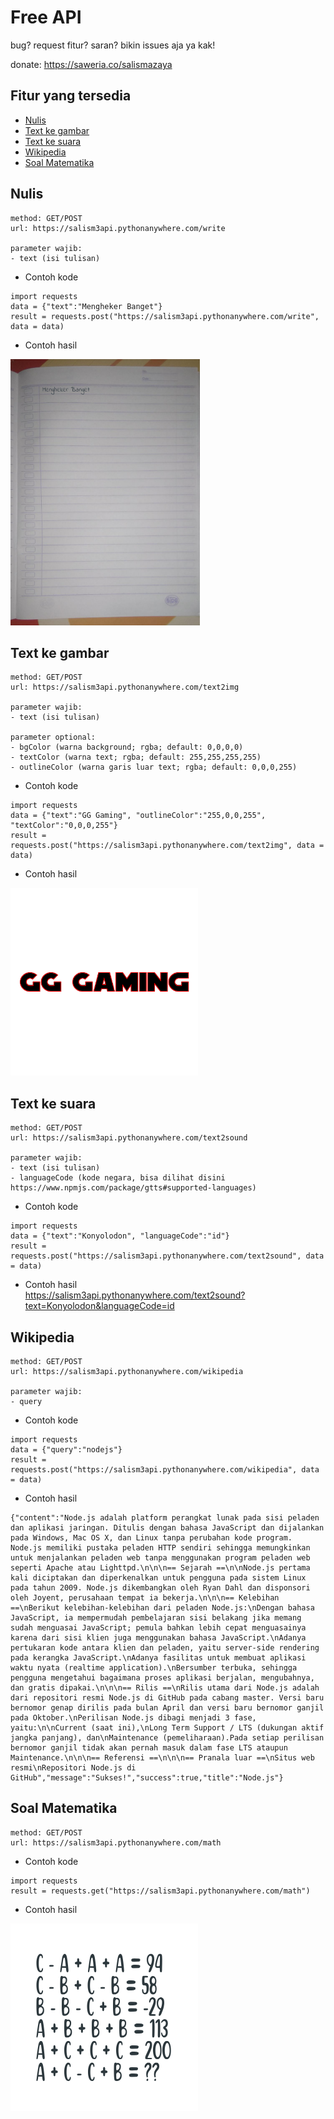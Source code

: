 # Free API
bug? request fitur? saran? bikin issues aja ya kak!

donate: https://saweria.co/salismazaya
## Fitur yang tersedia
* [Nulis](#nulis)
* [Text ke gambar](#text-ke-gambar)
* [Text ke suara](#text-ke-suara)
* [Wikipedia](#wikipedia)
* [Soal Matematika](#soal-matematika)

## Nulis
```
method: GET/POST
url: https://salism3api.pythonanywhere.com/write

parameter wajib:
- text (isi tulisan)
```

* Contoh kode
```
import requests
data = {"text":"Mengheker Banget"}
result = requests.post("https://salism3api.pythonanywhere.com/write", data = data)
```
* Contoh hasil
<img src="Contoh-nulis.png" width=303 height=426>

## Text ke gambar
```
method: GET/POST
url: https://salism3api.pythonanywhere.com/text2img

parameter wajib:
- text (isi tulisan)

parameter optional:
- bgColor (warna background; rgba; default: 0,0,0,0)
- textColor (warna text; rgba; default: 255,255,255,255)
- outlineColor (warna garis luar text; rgba; default: 0,0,0,255)
```

* Contoh kode
```
import requests
data = {"text":"GG Gaming", "outlineColor":"255,0,0,255", "textColor":"0,0,0,255"}
result = requests.post("https://salism3api.pythonanywhere.com/text2img", data = data)
```
* Contoh hasil
<img src="Contoh-text-ke-gambar.png" width=300 height=300>

## Text ke suara
```
method: GET/POST
url: https://salism3api.pythonanywhere.com/text2sound

parameter wajib:
- text (isi tulisan)
- languageCode (kode negara, bisa dilihat disini https://www.npmjs.com/package/gtts#supported-languages)
```

* Contoh kode
```
import requests
data = {"text":"Konyolodon", "languageCode":"id"}
result = requests.post("https://salism3api.pythonanywhere.com/text2sound", data = data)
```
* Contoh hasil
<br>https://salism3api.pythonanywhere.com/text2sound?text=Konyolodon&languageCode=id

## Wikipedia
```
method: GET/POST
url: https://salism3api.pythonanywhere.com/wikipedia

parameter wajib:
- query
```

* Contoh kode
```
import requests
data = {"query":"nodejs"}
result = requests.post("https://salism3api.pythonanywhere.com/wikipedia", data = data)
```

* Contoh hasil
```
{"content":"Node.js adalah platform perangkat lunak pada sisi peladen dan aplikasi jaringan. Ditulis dengan bahasa JavaScript dan dijalankan pada Windows, Mac OS X, dan Linux tanpa perubahan kode program. Node.js memiliki pustaka peladen HTTP sendiri sehingga memungkinkan untuk menjalankan peladen web tanpa menggunakan program peladen web seperti Apache atau Lighttpd.\n\n\n== Sejarah ==\n\nNode.js pertama kali diciptakan dan diperkenalkan untuk pengguna pada sistem Linux pada tahun 2009. Node.js dikembangkan oleh Ryan Dahl dan disponsori oleh Joyent, perusahaan tempat ia bekerja.\n\n\n== Kelebihan ==\nBerikut kelebihan-kelebihan dari peladen Node.js:\nDengan bahasa JavaScript, ia mempermudah pembelajaran sisi belakang jika memang sudah menguasai JavaScript; pemula bahkan lebih cepat menguasainya karena dari sisi klien juga menggunakan bahasa JavaScript.\nAdanya pertukaran kode antara klien dan peladen, yaitu server-side rendering pada kerangka JavaScript.\nAdanya fasilitas untuk membuat aplikasi waktu nyata (realtime application).\nBersumber terbuka, sehingga pengguna mengetahui bagaimana proses aplikasi berjalan, mengubahnya, dan gratis dipakai.\n\n\n== Rilis ==\nRilis utama dari Node.js adalah dari repositori resmi Node.js di GitHub pada cabang master. Versi baru bernomor genap dirilis pada bulan April dan versi baru bernomor ganjil pada Oktober.\nPerilisan Node.js dibagi menjadi 3 fase, yaitu:\n\nCurrent (saat ini),\nLong Term Support / LTS (dukungan aktif jangka panjang), dan\nMaintenance (pemeliharaan).Pada setiap perilisan bernomor ganjil tidak akan pernah masuk dalam fase LTS ataupun Maintenance.\n\n\n== Referensi ==\n\n\n== Pranala luar ==\nSitus web resmi\nRepositori Node.js di GitHub","message":"Sukses!","success":true,"title":"Node.js"}
```

## Soal Matematika
```
method: GET/POST
url: https://salism3api.pythonanywhere.com/math
```
* Contoh kode
```
import requests
result = requests.get("https://salism3api.pythonanywhere.com/math")
```
* Contoh hasil
<img src="Contoh-math.png" width=300 height=300>
